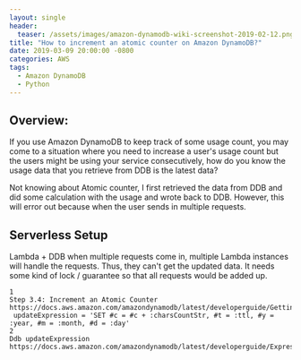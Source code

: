 ```yaml
---
layout: single
header:
  teaser: /assets/images/amazon-dynamodb-wiki-screenshot-2019-02-12.png
title: "How to increment an atomic counter on Amazon DynamoDB?"
date: 2019-03-09 20:00:00 -0800
categories: AWS
tags:
  - Amazon DynamoDB
  - Python
---
```


## Overview: 
If you use Amazon DynamoDB to keep track of some usage count, you may come to a situation where you need to increase a user's usage count but the users might be using your service consecutively, how do you know the usage data that you retrieve from DDB is the latest data? 

Not knowing about Atomic counter, I first retrieved the data from DDB and did some calculation with the usage and wrote back to DDB. However, this will error out because when the user sends in multiple requests.

## Serverless Setup
Lambda + DDB
when multiple requests come in, multiple Lambda instances will handle the requests. Thus, they can't get the updated data. It needs some kind of lock / guarantee so that all requests would be added up.

```
1
Step 3.4: Increment an Atomic Counter
https://docs.aws.amazon.com/amazondynamodb/latest/developerguide/GettingStarted.PHP.03.html#GettingStarted.PHP.03.04
 updateExpression = 'SET #c = #c + :charsCountStr, #t = :ttl, #y = :year, #m = :month, #d = :day'
2
Ddb updateExpression
https://docs.aws.amazon.com/amazondynamodb/latest/developerguide/Expressions.UpdateExpressions.html
```